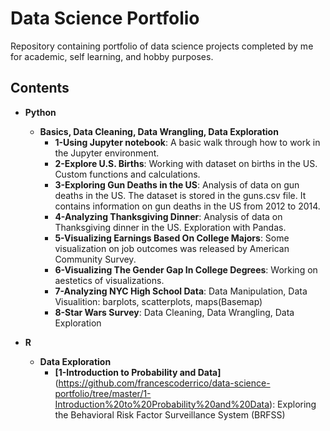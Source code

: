 # Data Science Portfolio

Repository containing portfolio of data science projects completed by me for academic, self learning, and hobby purposes.

## Contents
* __Python__
  * __Basics, Data Cleaning, Data Wrangling, Data Exploration__
    * __1-Using Jupyter notebook__: A basic walk through how to work in the Jupyter environment.
    * __2-Explore U.S. Births__: Working with dataset on births in the US. Custom functions and calculations.
    * __3-Exploring Gun Deaths in the US__: Analysis of data on gun deaths in the US. The dataset is stored in the guns.csv file. It contains information on gun deaths in the US from 2012 to 2014.
    * __4-Analyzing Thanksgiving Dinner__: Analysis of data on Thanksgiving dinner in the US. Exploration with Pandas.
    * __5-Visualizing Earnings Based On College Majors__: Some visualization on job outcomes was released by American Community Survey.
    * __6-Visualizing The Gender Gap In College Degrees__: Working on aestetics of visualizations.
    * __7-Analyzing NYC High School Data__: Data Manipulation, Data Visualition: barplots, scatterplots, maps(Basemap)
    * __8-Star Wars Survey__: Data Cleaning, Data Wrangling, Data Exploration

* __R__
  * __Data Exploration__
    * __[1-Introduction to Probability and Data]__(https://github.com/francescoderrico/data-science-portfolio/tree/master/1-Introduction%20to%20Probability%20and%20Data): Exploring the Behavioral Risk Factor Surveillance System (BRFSS)
